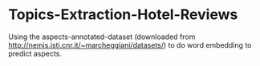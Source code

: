 # Topics-Extraction-Hotel-Reviews
Using the aspects-annotated-dataset (downloaded from http://nemis.isti.cnr.it/~marcheggiani/datasets/) to do word embedding to predict aspects.

